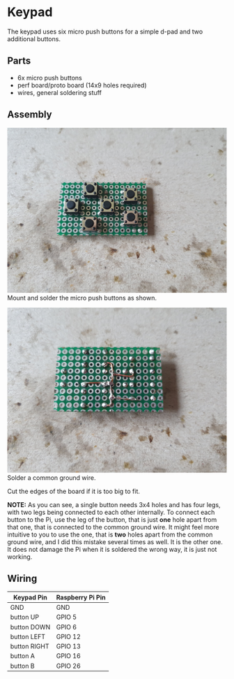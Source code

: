 Keypad
======

The keypad uses six micro push buttons for a simple d-pad and two additional buttons.

## Parts
* 6x micro push buttons
* perf board/proto board (14x9 holes required)
* wires, general soldering stuff

## Assembly

![keypad_1](keypad_1.jpg)
Mount and solder the micro push buttons as shown.

![keypad_2](keypad_2.jpg)
Solder a common ground wire.

Cut the edges of the board if it is too big to fit.

**NOTE:** As you can see, a single button needs 3x4 holes and has four legs, with two legs being connected to each other
internally. To connect each button to the Pi, use the leg of the button, that is just **one** hole apart from that one,
that is connected to the common ground wire. It might feel more intuitive to you to use the one, that is **two** holes
apart from the common ground wire, and I did this mistake several times as well. It is the other one. It does not damage
the Pi when it is soldered the wrong way, it is just not working.

## Wiring

| Keypad Pin   | Raspberry Pi Pin |
|--------------|------------------|
| GND          | GND              |
| button UP    | GPIO 5           |
| button DOWN  | GPIO 6           |
| button LEFT  | GPIO 12          |
| button RIGHT | GPIO 13          |
| button A     | GPIO 16          |
| button B     | GPIO 26          |
